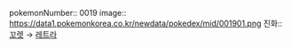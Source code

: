 pokemonNumber:: 0019
image:: https://data1.pokemonkorea.co.kr/newdata/pokedex/mid/001901.png
진화:: [꼬렛]([[포켓몬스터/꼬렛]]) → [레트라]([[포켓몬스터/레트라]])
